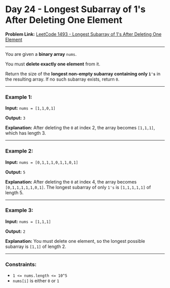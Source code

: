 # Day 24 - Longest Subarray of 1's After Deleting One Element

**Problem Link:** [LeetCode 1493 - Longest Subarray of 1's After Deleting One Element](https://leetcode.com/problems/longest-subarray-of-1s-after-deleting-one-element/)

---

You are given a **binary array** `nums`.

You must **delete exactly one element** from it.

Return the size of the **longest non-empty subarray containing only `1's`** in the resulting array.
If no such subarray exists, return `0`.

---

### Example 1:

**Input:**
`nums = [1,1,0,1]`

**Output:**
`3`

**Explanation:**
After deleting the `0` at index 2, the array becomes `[1,1,1]`, which has length 3.

---

### Example 2:

**Input:**
`nums = [0,1,1,1,0,1,1,0,1]`

**Output:**
`5`

**Explanation:**
After deleting the `0` at index 4, the array becomes `[0,1,1,1,1,1,0,1]`.
The longest subarray of only `1's` is `[1,1,1,1,1]` of length 5.

---

### Example 3:

**Input:**
`nums = [1,1,1]`

**Output:**
`2`

**Explanation:**
You must delete one element, so the longest possible subarray is `[1,1]` of length 2.

---

### Constraints:

* `1 <= nums.length <= 10^5`
* `nums[i]` is either `0` or `1`

